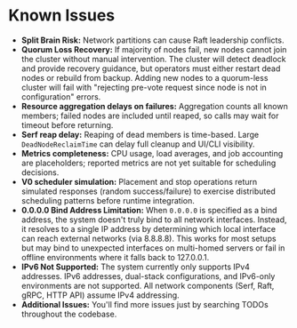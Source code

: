 # Known Issues

- **Split Brain Risk:** Network partitions can cause Raft leadership conflicts.
- **Quorum Loss Recovery:** If majority of nodes fail, new nodes cannot join the cluster without manual intervention. The cluster will detect deadlock and provide recovery guidance, but operators must either restart dead nodes or rebuild from backup. Adding new nodes to a quorum-less cluster will fail with "rejecting pre-vote request since node is not in configuration" errors.
- **Resource aggregation delays on failures:** Aggregation counts all known members; failed nodes are included until reaped, so calls may wait for timeout before returning.
- **Serf reap delay:** Reaping of dead members is time-based. Large `DeadNodeReclaimTime` can delay full cleanup and UI/CLI visibility.
- **Metrics completeness:** CPU usage, load averages, and job accounting are placeholders; reported metrics are not yet suitable for scheduling decisions.
- **V0 scheduler simulation:** Placement and stop operations return simulated responses (random success/failure) to exercise distributed scheduling patterns before runtime integration.
- **0.0.0.0 Bind Address Limitation:** When `0.0.0.0` is specified as a bind address, the system doesn't truly bind to all network interfaces. Instead, it resolves to a single IP address by determining which local interface can reach external networks (via 8.8.8.8). This works for most setups but may bind to unexpected interfaces on multi-homed servers or fail in offline environments where it falls back to 127.0.0.1.
- **IPv6 Not Supported:** The system currently only supports IPv4 addresses. IPv6 addresses, dual-stack configurations, and IPv6-only environments are not supported. All network components (Serf, Raft, gRPC, HTTP API) assume IPv4 addressing.
- **Additional Issues:** You'll find more issues just by searching TODOs throughout the codebase.
